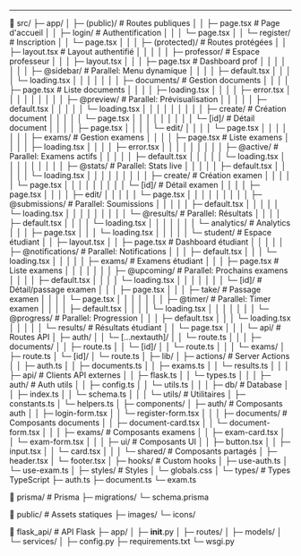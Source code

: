 
---
📁 src/
  ├─ app/
  │  ├─ (public)/                      # Routes publiques
  │  │  ├─ page.tsx                    # Page d'accueil
  │  │  ├─ login/                      # Authentification
  │  │  │  └─ page.tsx
  │  │  └─ register/                   # Inscription
  │  │     └─ page.tsx
  │  │
  │  ├─ (protected)/                   # Routes protégées
  │  │  ├─ layout.tsx                  # Layout authentifié
  │  │  │
  │  │  ├─ professor/                  # Espace professeur
  │  │  │  ├─ layout.tsx
  │  │  │  ├─ page.tsx                # Dashboard prof
  │  │  │  │
  │  │  │  ├─ @sidebar/               # Parallel: Menu dynamique
  │  │  │  │  ├─ default.tsx
  │  │  │  │  └─ loading.tsx
  │  │  │  │
  │  │  │  ├─ documents/              # Gestion documents
  │  │  │  │  ├─ page.tsx            # Liste documents
  │  │  │  │  ├─ loading.tsx
  │  │  │  │  ├─ error.tsx
  │  │  │  │  │
  │  │  │  │  ├─ @preview/           # Parallel: Prévisualisation
  │  │  │  │  │  ├─ default.tsx
  │  │  │  │  │  └─ loading.tsx
  │  │  │  │  │
  │  │  │  │  ├─ create/            # Création document
  │  │  │  │  │  └─ page.tsx
  │  │  │  │  │
  │  │  │  │  └─ [id]/              # Détail document
  │  │  │  │     ├─ page.tsx
  │  │  │  │     └─ edit/
  │  │  │  │        └─ page.tsx
  │  │  │  │
  │  │  │  ├─ exams/                # Gestion examens
  │  │  │  │  ├─ page.tsx          # Liste examens
  │  │  │  │  ├─ loading.tsx
  │  │  │  │  ├─ error.tsx
  │  │  │  │  │
  │  │  │  │  ├─ @active/          # Parallel: Examens actifs
  │  │  │  │  │  ├─ default.tsx
  │  │  │  │  │  └─ loading.tsx
  │  │  │  │  │
  │  │  │  │  ├─ @stats/           # Parallel: Stats live
  │  │  │  │  │  ├─ default.tsx
  │  │  │  │  │  └─ loading.tsx
  │  │  │  │  │
  │  │  │  │  ├─ create/           # Création examen
  │  │  │  │  │  └─ page.tsx
  │  │  │  │  │
  │  │  │  │  └─ [id]/             # Détail examen
  │  │  │  │     ├─ page.tsx
  │  │  │  │     ├─ edit/
  │  │  │  │     │  └─ page.tsx
  │  │  │  │     │
  │  │  │  │     ├─ @submissions/  # Parallel: Soumissions
  │  │  │  │     │  ├─ default.tsx
  │  │  │  │     │  └─ loading.tsx
  │  │  │  │     │
  │  │  │  │     └─ @results/      # Parallel: Résultats
  │  │  │  │        ├─ default.tsx
  │  │  │  │        └─ loading.tsx
  │  │  │  │
  │  │  │  └─ analytics/           # Analytics
  │  │  │     ├─ page.tsx
  │  │  │     └─ loading.tsx
  │  │  │
  │  │  └─ student/                # Espace étudiant
  │  │     ├─ layout.tsx
  │  │     ├─ page.tsx            # Dashboard étudiant
  │  │     │
  │  │     ├─ @notifications/     # Parallel: Notifications
  │  │     │  ├─ default.tsx
  │  │     │  └─ loading.tsx
  │  │     │
  │  │     ├─ exams/              # Examens étudiant
  │  │     │  ├─ page.tsx        # Liste examens
  │  │     │  │
  │  │     │  ├─ @upcoming/      # Parallel: Prochains examens
  │  │     │  │  ├─ default.tsx
  │  │     │  │  └─ loading.tsx
  │  │     │  │
  │  │     │  └─ [id]/           # Détail/passage examen
  │  │     │     ├─ page.tsx
  │  │     │     ├─ take/        # Passage examen
  │  │     │     │  └─ page.tsx
  │  │     │     │
  │  │     │     ├─ @timer/      # Parallel: Timer examen
  │  │     │     │  ├─ default.tsx
  │  │     │     │  └─ loading.tsx
  │  │     │     │
  │  │     │     └─ @progress/   # Parallel: Progression
  │  │     │        ├─ default.tsx
  │  │     │        └─ loading.tsx
  │  │     │
  │  │     └─ results/           # Résultats étudiant
  │  │        └─ page.tsx
  │  │
  │  └─ api/                     # Routes API
  │     ├─ auth/
  │     │  └─ [...nextauth]/
  │     │     └─ route.ts
  │     │
  │     ├─ documents/
  │     │  ├─ route.ts
  │     │  └─ [id]/
  │     │     └─ route.ts
  │     │
  │     └─ exams/
  │        ├─ route.ts
  │        └─ [id]/
  │           └─ route.ts
  │
  ├─ lib/
  │  ├─ actions/                 # Server Actions
  │  │  ├─ auth.ts
  │  │  ├─ documents.ts
  │  │  ├─ exams.ts
  │  │  └─ results.ts
  │  │
  │  ├─ api/                    # Clients API externes
  │  │  ├─ flask.ts
  │  │  └─ types.ts
  │  │
  │  ├─ auth/                   # Auth utils
  │  │  ├─ config.ts
  │  │  └─ utils.ts
  │  │
  │  ├─ db/                     # Database
  │  │  ├─ index.ts
  │  │  └─ schema.ts
  │  │
  │  └─ utils/                  # Utilitaires
  │     ├─ constants.ts
  │     └─ helpers.ts
  │
  ├─ components/
  │  ├─ auth/                   # Composants auth
  │  │  ├─ login-form.tsx
  │  │  └─ register-form.tsx
  │  │
  │  ├─ documents/             # Composants documents
  │  │  ├─ document-card.tsx
  │  │  └─ document-form.tsx
  │  │
  │  ├─ exams/                # Composants examens
  │  │  ├─ exam-card.tsx
  │  │  └─ exam-form.tsx
  │  │
  │  ├─ ui/                   # Composants UI
  │  │  ├─ button.tsx
  │  │  ├─ input.tsx
  │  │  └─ card.tsx
  │  │
  │  └─ shared/               # Composants partagés
  │     ├─ header.tsx
  │     └─ footer.tsx
  │
  ├─ hooks/                   # Custom hooks
  │  ├─ use-auth.ts
  │  └─ use-exam.ts
  │
  ├─ styles/                  # Styles
  │  └─ globals.css
  │
  └─ types/                   # Types TypeScript
     ├─ auth.ts
     ├─ document.ts
     └─ exam.ts

📁 prisma/                    # Prisma
  ├─ migrations/
  └─ schema.prisma

📁 public/                    # Assets statiques
  ├─ images/
  └─ icons/

📁 flask_api/                 # API Flask
  ├─ app/
  │  ├─ __init__.py
  │  ├─ routes/
  │  ├─ models/
  │  └─ services/
  │
  ├─ config.py
  ├─ requirements.txt
  └─ wsgi.py
